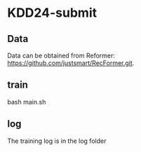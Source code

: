 # KDD24-submit

## Data 

Data can be obtained from Reformer: https://github.com/justsmart/RecFormer.git.

## train

bash main.sh

## log

The training log is in the log folder
